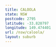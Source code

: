 ```yaml
---
title: CALOOLA
state: NSW
postcode: 2795
latitude: -33.820797
longitude: 149.474401
url: /nsw/caloola/
layout: suburb
---
```

